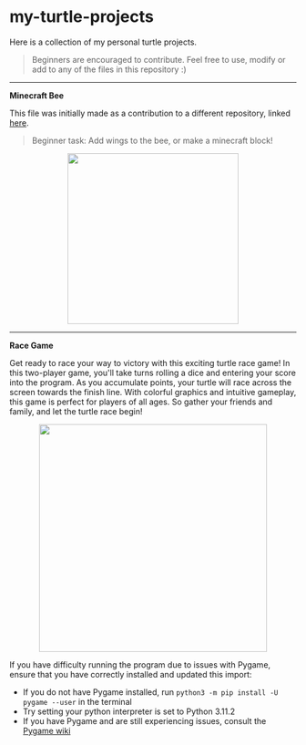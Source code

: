 # my-turtle-projects
Here is a collection of my personal turtle projects.

> Beginners are encouraged to contribute. Feel free to use, modify or add to any of the files in this repository :)

-------------------------
**Minecraft Bee**

This file was initially made as a contribution to a different repository, linked <a href="https://github.com/lvxq37-2/turtle-projects">here</a>.

> Beginner task: Add wings to the bee, or make a minecraft block!

<p align="center">
  <img src="https://user-images.githubusercontent.com/130481780/233853652-a93616eb-772e-48c3-a7d8-d7e45e074999.png" height="300">
</p>

-------------------------
**Race Game**

Get ready to race your way to victory with this exciting turtle race game! In this two-player game, you'll take turns rolling a dice and entering your score into the program. As you accumulate points, your turtle will race across the screen towards the finish line. With colorful graphics and intuitive gameplay, this game is perfect for players of all ages. So gather your friends and family, and let the turtle race begin!

<p align="center">
  <img src="https://user-images.githubusercontent.com/130481780/233879666-3f0e8fa2-e971-4e3f-8e08-5457f642ec79.png" height="400">
</p>

If you have difficulty running the program due to issues with Pygame, ensure that you have correctly installed and updated this import:
- If you do not have Pygame installed, run `python3 -m pip install -U pygame --user` in the terminal
- Try setting your python interpreter is set to Python 3.11.2
- If you have Pygame and are still experiencing issues, consult the <a href="https://www.pygame.org/wiki/GettingStarted">Pygame wiki</a>